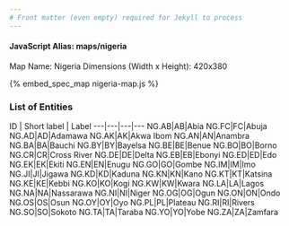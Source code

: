 ```yaml
---
# Front matter (even empty) required for Jekyll to process
---
```


#### JavaScript Alias: maps/nigeria

Map Name: Nigeria
Dimensions (Width x Height): 420x380



{% embed_spec_map nigeria-map.js %}

### List of Entities

ID | Short label | Label
---|---|---|---
NG.AB|AB|Abia
NG.FC|FC|Abuja
NG.AD|AD|Adamawa
NG.AK|AK|Akwa Ibom
NG.AN|AN|Anambra
NG.BA|BA|Bauchi
NG.BY|BY|Bayelsa
NG.BE|BE|Benue
NG.BO|BO|Borno
NG.CR|CR|Cross River
NG.DE|DE|Delta
NG.EB|EB|Ebonyi
NG.ED|ED|Edo
NG.EK|EK|Ekiti
NG.EN|EN|Enugu
NG.GO|GO|Gombe
NG.IM|IM|Imo
NG.JI|JI|Jigawa
NG.KD|KD|Kaduna
NG.KN|KN|Kano
NG.KT|KT|Katsina
NG.KE|KE|Kebbi
NG.KO|KO|Kogi
NG.KW|KW|Kwara
NG.LA|LA|Lagos
NG.NA|NA|Nassarawa
NG.NI|NI|Niger
NG.OG|OG|Ogun
NG.ON|ON|Ondo
NG.OS|OS|Osun
NG.OY|OY|Oyo
NG.PL|PL|Plateau
NG.RI|RI|Rivers
NG.SO|SO|Sokoto
NG.TA|TA|Taraba
NG.YO|YO|Yobe
NG.ZA|ZA|Zamfara

